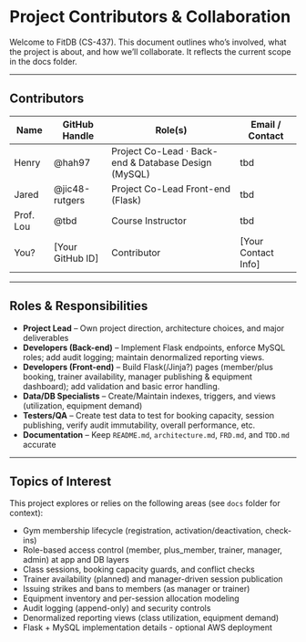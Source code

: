 # Project Contributors & Collaboration

Welcome to FitDB (CS-437). This document outlines who’s involved, what the project is about, and how we’ll collaborate. It reflects the current scope in the docs folder.

---

## Contributors

| Name            | GitHub Handle   | Role(s)                                                | Email / Contact        |
|-----------------|-----------------|--------------------------------------------------------|------------------------|
| Henry    | @hah97      | Project Co-Lead · Back-end & Database Design (MySQL)       | tbd            |
| Jared | @jic48-rutgers      | Project Co-Lead Front-end (Flask)   | tbd            |
| Prof. Lou       | @tbd               | Course Instructor                         | tbd                      |
| You?            | [Your GitHub ID]| Contributor                                            | [Your Contact Info]    |

---

## Roles & Responsibilities

- **Project Lead** – Own project direction, architecture choices, and major deliverables
- **Developers (Back-end)** – Implement Flask endpoints, enforce MySQL roles; add audit logging; maintain denormalized reporting views.
- **Developers (Front-end)** – Build Flask(/Jinja?) pages (member/plus booking, trainer availability, manager publishing & equipment dashboard); add validation and basic error handling.
- **Data/DB Specialists** – Create/Maintain indexes, triggers, and views (utilization, equipment demand)
- **Testers/QA** – Create test data to test for booking capacity, session publishing, verify audit immutability, overall performance, etc.
- **Documentation** – Keep `README.md`, `architecture.md`, `FRD.md`, and `TDD.md` accurate

---

## Topics of Interest

This project explores or relies on the following areas (see `docs` folder for context):

- Gym membership lifecycle (registration, activation/deactivation, check-ins)
- Role-based access control (member, plus_member, trainer, manager, admin) at app and DB layers
- Class sessions, booking capacity guards, and conflict checks
- Trainer availability (planned) and manager-driven session publication
- Issuing strikes and bans to members (as manager or trainer)
- Equipment inventory and per-session allocation modeling
- Audit logging (append-only) and security controls
- Denormalized reporting views (class utilization, equipment demand)
- Flask + MySQL implementation details - optional AWS deployment
